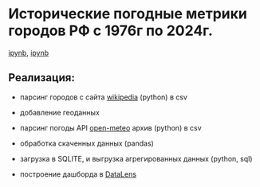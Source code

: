 # Исторические погодные метрики городов РФ с 1976г по 2024г.
[ipynb](https://github.com/Ekaterina-Smurova/pet-projects/blob/main/meteo/cities.ipynb), [ipynb](https://github.com/Ekaterina-Smurova/pet-projects/blob/main/meteo/weather_cities.ipynb)
## Реализация:  
- парсинг городов с сайта [wikipedia](https://ru.wikipedia.org/wiki/%D0%A1%D0%BF%D0%B8%D1%81%D0%BE%D0%BA_%D0%B3%D0%BE%D1%80%D0%BE%D0%B4%D0%BE%D0%B2_%D0%A0%D0%BE%D1%81%D1%81%D0%B8%D0%B8) (python) в csv

- добавление геоданных

- парсинг погоды API [open-meteo](https://archive-api.open-meteo.com/v1/archive) архив (python) в csv

- обработка скаченных данных (pandas)

- загрузка в SQLITE, и выгрузка агрегированных данных (python, sql)

- построение дашборда в [DataLens](https://datalens.yandex/8vdawcfrz9rat) 
